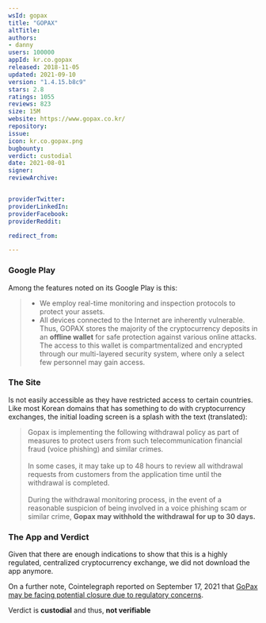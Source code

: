 ```yaml
---
wsId: gopax
title: "GOPAX"
altTitle: 
authors:
- danny
users: 100000
appId: kr.co.gopax
released: 2018-11-05
updated: 2021-09-10
version: "1.4.15.b8c9"
stars: 2.8
ratings: 1055
reviews: 823
size: 15M
website: https://www.gopax.co.kr/
repository: 
issue: 
icon: kr.co.gopax.png
bugbounty: 
verdict: custodial
date: 2021-08-01
signer: 
reviewArchive:


providerTwitter: 
providerLinkedIn: 
providerFacebook: 
providerReddit: 

redirect_from:

---
```

### Google Play

Among the features noted on its Google Play is this:

> - We employ real-time monitoring and inspection protocols to protect your assets.
> - All devices connected to the Internet are inherently vulnerable. Thus, GOPAX stores the majority of the cryptocurrency deposits in an **offline wallet** for safe protection against various online attacks. The access to this wallet is compartmentalized and encrypted through our multi-layered security system, where only a select few personnel may gain access.

### The Site

Is not easily accessible as they have restricted access to certain countries. Like most Korean domains that has something to do with cryptocurrency exchanges, the initial loading screen is a splash with the text (translated):

> Gopax is implementing the following withdrawal policy as part of measures to protect users from such telecommunication financial fraud (voice phishing) and similar crimes.<br><br>
In some cases, it may take up to 48 hours to review all withdrawal requests from customers from the application time until the withdrawal is completed.<br><br>
During the withdrawal monitoring process, in the event of a reasonable suspicion of being involved in a voice phishing scam or similar crime, **Gopax may withhold the withdrawal for up to 30 days.**

### The App and Verdict

Given that there are enough indications to show that this is a highly regulated, centralized cryptocurrency exchange, we did not download the app anymore. 

On a further note, Cointelegraph reported on September 17, 2021 that [GoPax may be facing potential closure due to regulatory concerns](https://cointelegraph.com/news/dcg-backed-korean-exchange-faces-closure-if-it-can-t-find-banking-partner).

Verdict is **custodial** and thus, **not verifiable**




